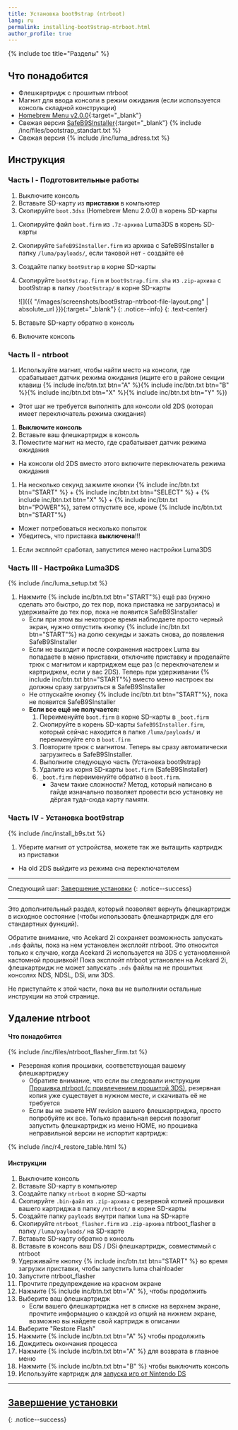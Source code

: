 ```yaml
---
title: Установка boot9strap (ntrboot)
lang: ru
permalink: installing-boot9strap-ntrboot.html
author_profile: true
---
```


{% include toc title="Разделы" %}

## Что понадобится

* Флешкартридж с прошитым ntrboot
* Магнит для ввода консоли в режим ожидания (если используется консоль складной конструкции)
* [Homebrew Menu v2.0.0](https://github.com/fincs/new-hbmenu/releases/latest){:target="_blank"}
* Свежая версия [SafeB9SInstaller](https://github.com/d0k3/SafeB9SInstaller/releases/latest){:target="_blank"}
{% include /inc/files/bootstrap_standart.txt %}
* Свежая версия {% include /inc/luma_adress.txt %}
<!-- {% include /inc/files/ocs.txt %} -->


## Инструкция

### Часть I - Подготовительные работы

1. Выключите консоль
1. Вставьте SD-карту из **приставки** в компьютер
1. Скопируйте `boot.3dsx` (Homebrew Menu 2.0.0) в корень SD-карты
<!-- 1. Скопируйте `boot.3dsx` (OCS) в корень SD-карты -->
 1. Скопируйте файл `boot.firm` из `.7z-архива` Luma3DS в корень SD-карты
1. Скопируйте `SafeB9SInstaller.firm` из архива с SafeB9SInstaller в папку `/luma/payloads/`, если таковой нет - создайте её
1. Создайте папку `boot9strap` в корне SD-карты
1. Скопируйте `boot9strap.firm` и `boot9strap.firm.sha` из `.zip-архива` с boot9strap в папку `/boot9strap/` в корне SD-карты

    ![]({{ "/images/screenshots/boot9strap-ntrboot-file-layout.png" | absolute_url }}){:target="_blank"}
    {: .notice--info}
	{: .text-center}

1. Вставьте SD-карту обратно в консоль
1. Включите консоль

### Часть II - ntrboot

1. Используйте магнит, чтобы найти место на консоли, где срабатывает датчик режима ожидания (ищите его в районе секции клавиш {% include inc/btn.txt btn="A" %}{% include inc/btn.txt btn="B" %}{% include inc/btn.txt btn="X" %}{% include inc/btn.txt btn="Y" %})
  + Этот шаг не требуется выполнять для консоли old 2DS (которая имеет переключатель режима ожидания)
1. **Выключите консоль**
1. Вставьте ваш флешкартридж в консоль
1. Поместите магнит на место, где срабатывает датчик режима ожидания
  + На консоли old 2DS вместо этого включите переключатель режима ожидания
1. На несколько секунд зажмите кнопки {% include inc/btn.txt btn="START" %} + {% include inc/btn.txt btn="SELECT" %} + {% include inc/btn.txt btn="X" %} + {% include inc/btn.txt btn="POWER"%}, затем отпустите все, кроме {% include inc/btn.txt btn="START"%}
  + Может потребоваться несколько попыток
  + Убедитесь, что приставка **выключена**!!!
1. Если эксплойт сработал, запустится меню настройки Luma3DS

### Часть III - Настройка Luma3DS

{% include /inc/luma_setup.txt %}
1. Нажмите {% include inc/btn.txt btn="START"%} ещё раз (нужно сделать это быстро, до тех пор, пока приставка не загрузилась) и удерживайте до тех пор, пока не появится SafeB9SInstaller
	+ Если при этом вы некоторое время наблюдаете просто черный экран, нужно отпустить кнопку {% include inc/btn.txt btn="START"%} на долю секунды и зажать снова, до появления SafeB9SInstaller
	+ Если не выходит и после сохранения настроек Luma вы попадаете в меню приставки, отключите приставку и проделайте трюк с магнитом и картриджем еще раз (с переключателем и картриджем, если у вас 2DS). Теперь при удерживании {% include inc/btn.txt btn="START"%} вместо меню настроек вы должны сразу загрузиться в SafeB9SInstaller
	+ Не отпускайте кнопку {% include inc/btn.txt btn="START"%}, пока не появится SafeB9SInstaller
	+ **Если все ещё не получается:** 
		1. Переименуйте `boot.firm` в корне SD-карты в `_boot.firm`
		1. Скопируйте в корень SD-карты `SafeB9SInstaller.firm`, который сейчас находится в папке `/luma/payloads/` и переименуйте его в `boot.firm`
		1. Повторите трюк с магнитом. Теперь вы сразу автоматически загрузитесь в SafeB9SInstaller.
		1. Выполните следующую часть (Установка boot9strap)
		1. Удалите из корня SD-карты `boot.firm` (SafeB9SInstaller)
		1. `_boot.firm` переименуйте обратно в `boot.firm`.
			+ Зачем такие сложности? Метод, который написано в гайде изначально позволяет провести всю установку не дёргая туда-сюда карту памяти. 

### Часть IV - Установка boot9strap

{% include /inc/install_b9s.txt %}
1. Уберите магнит от устройства, можете так же вытащить картридж из приставки
  * На old 2DS выйдите из режима сна переключателем

___


Следующий шаг: [Завершение установки](finalizing-setup)
{: .notice--success}

___

Это дополнительный раздел, который позволяет вернуть флешкартридж в исходное состояние (чтобы использовать флешкартридж для его стандартных функций).

Обратите внимание, что Acekard 2i сохраняет возможность запускать `.nds` файлы, пока на нем установлен эксплойт ntrboot. Это относится только к случаю, когда Acekard 2i используется на 3DS с установленной кастомной прошивкой! Пока эксплойт ntrboot установлен на Acekard 2i, флешкартридж не может запускать `.nds` файлы на не прошитых консолях NDS, NDSL, DSi, или 3DS.

Не приступайте к этой части, пока вы не выполнили остальные инструкции на этой странице.

## Удаление ntrboot

#### Что понадобится

{% include /inc/files/ntrboot_flasher_firm.txt %}
* Резервная копия прошивки, соответствующая вашему флешкартриджу 
  + Обратите внимание, что если вы следовали инструкции [Прошивка ntrboot (с привлечением прошитой 3DS)](https://3ds.customfw.xyz/flashing-ntrboot-3ds-multi-system), резервная копия уже существует в нужном месте, и скачивать её не требуется
  + Если вы не знаете HW revision вашего флешкартриджа, просто попробуйте их все. Только правильная версия позволит запустить флешкартридж из меню HOME, но прошивка неправильной версии не испортит картридж:
   
{% include /inc/r4_restore_table.html %}
   
#### Инструкции

1. Выключите консоль
1. Вставьте SD-карту в компьютер
1. Создайте папку `ntrboot` в корне SD-карты
1. Скопируйте `.bin-файл` из `.zip-архива` с резервной копией прошивки вашего картриджа в папку `/ntrboot/` в корне SD-карты
1. Создайте папку `payloads` внутри папки `luma` на SD-карте 
1. Скопируйте `ntrboot_flasher.firm` из `.zip-архива` ntrboot_flasher в папку `/luma/payloads/` на SD-карте
1. Вставьте SD-карту обратно в консоль
1. Вставьте в консоль ваш DS / DSi флешкартридж, совместимый с ntrboot
1. Удерживайте кнопку {% include inc/btn.txt btn="START" %} во время загрузки приставки, чтобы запустить luma chainloader
1. Запустите ntrboot_flasher
1. Прочтите предупреждение на красном экране
1. Нажмите {% include inc/btn.txt btn="A" %}, чтобы продолжить
1. Выберите ваш флешкартридж
	+ Если вашего флешкартриджа нет в списке на верхнем экране, прочтите информацию о каждой из опций на нижнем экране, возможно вы найдете свой картридж в описании
1. Выберите "Restore Flash"
1. Нажмите {% include inc/btn.txt btn="A" %} чтобы продолжить
1. Дождитесь окончания процесса
1. Нажмите {% include inc/btn.txt btn="A" %} для возврата в главное меню
1. Нажмите {% include inc/btn.txt btn="B" %} чтобы выключить консоль
1. Используйте картридж для [запуска игр от Nintendo DS](r4#%D0%97%D0%B0%D0%BF%D1%83%D1%81%D0%BA-%D0%B8%D0%B3%D1%80-%D0%BE%D1%82-nintendo-ds-%D1%81-%D0%BF%D0%BE%D0%BC%D0%BE%D1%89%D1%8C%D1%8E-%D0%BA%D0%B0%D1%80%D1%82%D1%80%D0%B8%D0%B4%D0%B6%D0%B0)

___

## [Завершение установки](finalizing-setup)
{: .notice--success}